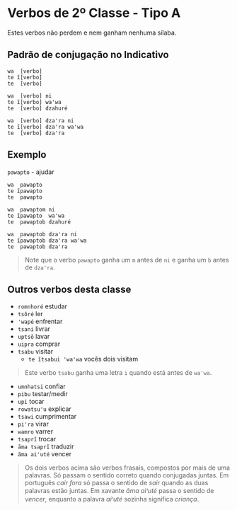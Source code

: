 # Verbos de 2º Classe - Tipo A

Estes verbos não perdem e nem ganham nenhuma sílaba.

## Padrão de conjugação no Indicativo

```text
wa  [verbo]
te ĩ[verbo]
te  [verbo]

wa  [verbo] ni
te ĩ[verbo] waꞌwa 
te  [verbo] dzahuré 

wa  [verbo] dzaꞌra ni
te ĩ[verbo] dzaꞌra waꞌwa
te  [verbo] dzaꞌra
```

## Exemplo

`pawapto` - ajudar

```text
wa  pawapto
te ĩpawapto
te  pawapto

wa  pawaptom ni
te ĩpawapto  waꞌwa 
te  pawaptob dzahuré 

wa  pawaptob dzaꞌra ni
te ĩpawaptob dzaꞌra waꞌwa
te  pawaptob dzaꞌra
```

> Note que o verbo `pawapto` ganha um `m` antes de `ni` e ganha um `b` antes de `dzaꞌra`.

## Outros verbos desta classe

- `romnhoré` estudar
- `tsõré` ler
- `ꞌwapé` enfrentar
- `tsani` livrar
- `uptsõ` lavar
- `uipra` comprar
- `tsabu` visitar
  - `te ĩtsabui ꞌwaꞌwa` vocês dois visitam

> Este verbo `tsabu` ganha uma letra `i` quando está antes de `waꞌwa`.

- `umnhatsi` confiar
- `pibu` testar/medir
- `upi` tocar
- `rowatsuꞌu` explicar
- `tsawi` cumprimentar
- `piꞌra` virar
- `wamro` varrer
- `tsaprĩ` trocar
- `ãma tsaprĩ` traduzir
- `ãma aiꞌuté` vencer

> Os dois verbos acima são verbos frasais, compostos por mais de uma palavras. Só passam o sentido correto quando conjugadas juntas. Em português *cair fora* só passa o sentido de *sair* quando as duas palavras estão juntas. Em xavante *ãma aiꞌuté* passa o sentido de *vencer*, enquanto a palavra *aiꞌuté* sozinha significa *criança*.
